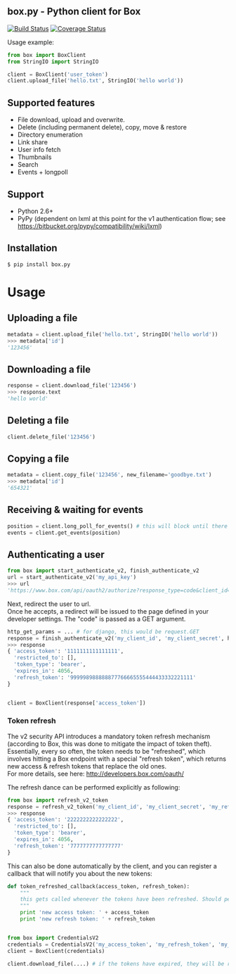 box.py - Python client for Box
------------------------------

[![Build Status](https://secure.travis-ci.org/sookasa/box.py.png?branch=master)](http://travis-ci.org/sookasa/box.py) [![Coverage Status](https://coveralls.io/repos/sookasa/box.py/badge.png)](https://coveralls.io/r/sookasa/box.py)


Usage example:
```python
from box import BoxClient
from StringIO import StringIO

client = BoxClient('user_token')
client.upload_file('hello.txt', StringIO('hello world'))
```


Supported features
----------------------------
- File download, upload and overwrite.
- Delete (including permanent delete), copy, move & restore
- Directory enumeration
- Link share
- User info fetch
- Thumbnails
- Search
- Events + longpoll


Support
-------
- Python 2.6+
- PyPy (dependent on lxml at this point for the v1 authentication flow; see https://bitbucket.org/pypy/compatibility/wiki/lxml)

Installation
-------------
```
$ pip install box.py
```

Usage
=====

Uploading a file
----------------
```python
metadata = client.upload_file('hello.txt', StringIO('hello world'))
>>> metadata['id']
'123456'
```

Downloading a file
------------------
```python
response = client.download_file('123456')
>>> response.text
'hello world'
```

Deleting a file
---------------
```python
client.delete_file('123456')
```


Copying a file
--------------
```python
metadata = client.copy_file('123456', new_filename='goodbye.txt')
>>> metadata['id']
'654321'
```


Receiving & waiting for events
------------------------------
```python
position = client.long_poll_for_events() # this will block until there are new events
events = client.get_events(position)
```

Authenticating a user
--------------------------
```python
from box import start_authenticate_v2, finish_authenticate_v2
url = start_authenticate_v2('my_api_key')
>>> url
'https://www.box.com/api/oauth2/authorize?response_type=code&client_id=my_api_key'
```

Next, redirect the user to url.  
Once he accepts, a redirect will be issued to the page defined in your developer settings. The "code" is passed as a GET argument.

```python
http_get_params = ... # for django, this would be request.GET
response = finish_authenticate_v2('my_client_id', 'my_client_secret', http_get_params['code'])
>>> response
{ 'access_token': '1111111111111111',
  'restricted_to': [],
  'token_type': 'bearer',
  'expires_in': 4056,
  'refresh_token': '999998988888877766665555444433332221111'
}


client = BoxClient(response['access_token'])
```

### Token refresh
The v2 security API introduces a mandatory token refresh mechanism (according to Box, this was done to mitigate the impact of token theft).  
Essentially, every so often, the token needs to be "refreshed", which involves hitting a Box endpoint with a special "refresh token", which returns new access  & refresh tokens that replace the old ones.  
For more details, see here: http://developers.box.com/oauth/


The refresh dance can be performed explicitly as following:
```python
from box import refresh_v2_token
response = refresh_v2_token('my_client_id', 'my_client_secret', 'my_refresh_token')
>>> response
{ 'access_token': '2222222222222222',
  'restricted_to': [],
  'token_type': 'bearer',
  'expires_in': 4056,
  'refresh_token': '7777777777777777'
}
```

This can also be done automatically by the client, and you can register a callback that will notify you about the new tokens:
```python
def token_refreshed_callback(access_token, refresh_token):
	"""
	this gets called whenever the tokens have been refreshed. Should persist those somewhere.
	"""
	print 'new access token: ' + access_token
	print 'new refresh token: ' + refresh_token


from box import CredentialsV2
credentials = CredentialsV2('my_access_token', 'my_refresh_token', 'my_client_id', 'my_client_secret', refresh_callback=token_refreshed_callback)
client = BoxClient(credentials)

client.download_file(....) # if the tokens have expired, they will be refreshed automatically and token_refreshed_callback would get invoked
